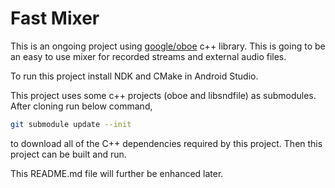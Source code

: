 # Fast Mixer

This is an ongoing project using [google/oboe](https://github.com/google/oboe) c++ library. This is going to be an easy to use mixer for recorded streams and external audio files.

To run this project install NDK and CMake in Android Studio.

This project uses some c++ projects (oboe and libsndfile) as submodules. After cloning run below command,

```bash
git submodule update --init
```

to download all of the C++ dependencies required by this project. Then this project can be built and run.

This README.md file will further be enhanced later.